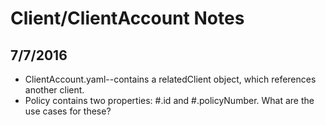 # Client/ClientAccount Notes

## 7/7/2016
* ClientAccount.yaml--contains a relatedClient object, which references another client.
* Policy contains two properties:  #.id and #.policyNumber.  What are the use cases for these?
